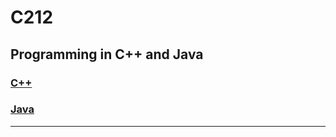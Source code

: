 # C212
## Programming in C++ and Java
### [C++](C++Half/README.md)
### [Java](JavaHalf/README.md)
----
